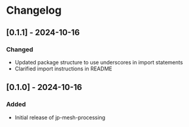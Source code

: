 # Changelog

## [0.1.1] - 2024-10-16
### Changed
- Updated package structure to use underscores in import statements
- Clarified import instructions in README

## [0.1.0] - 2024-10-16
### Added
- Initial release of jp-mesh-processing

